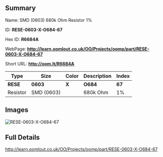 

## Summary
 
Name:  SMD (0603) 680k Ohm Resistor 1% 

ID: __RESE-0603-X-O684-67__

Hex ID: __R6684A__

WebPage: __http://learn.oomlout.co.uk/OO/Projects/oomp/part/RESE-0603-X-O684-67__

Short URL: __http://oom.lt/R6684A__


| Type   | Size   | Color   | Description   | Index   |    
| ----- | ------   | ------   | -----   | ----   |    
| __RESE__   					| __0603__   					| __X__    						| __O684__    					| __67__ |    
| Resistor		| SMD (0603)	| 		| 680k Ohm	| 1%	|

## Images
![RESE-0603-X-O684-67](http://oomlout.com/oomp-gen/parts/RESE-0603-X-O684-67/RESE-0603-X-O684-67_420.jpg)

## Full Details

 http://learn.oomlout.co.uk/OO/Projects/oomp/part/RESE-0603-X-O684-67

